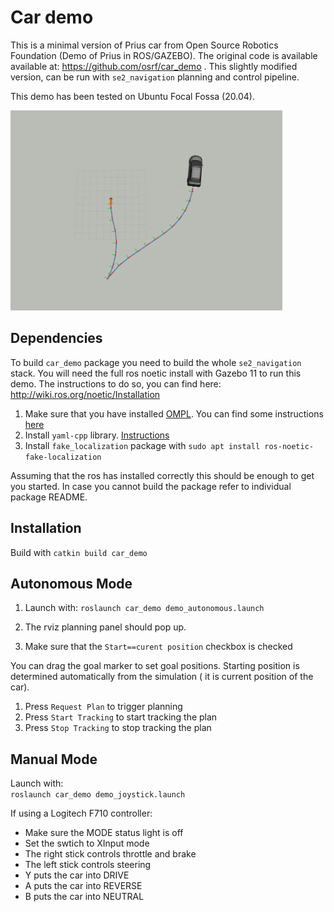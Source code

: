 # Car demo

This is a minimal version of Prius car from Open Source Robotics Foundation (Demo of Prius in ROS/GAZEBO). The original
code is available available at: https://github.com/osrf/car_demo . This slightly modified version, can be run
with `se2_navigation` planning and control pipeline.

This demo has been tested on Ubuntu Focal Fossa (20.04).

[<img src="doc/car.gif" width="435" height="320">](doc/car.gif)

## Dependencies

To build `car_demo` package you need to build the whole `se2_navigation` stack. You will need the full ros noetic
install with Gazebo 11 to run this demo. The instructions to do so, you can find
here: http://wiki.ros.org/noetic/Installation

1. Make sure that you have installed [OMPL](https://github.com/ompl/ompl). You can find some
   instructions [here](../se2_planning/README.md)
2. Install `yaml-cpp` library. [Instructions](../pure_pursuit_ros/README.md)
3. Install `fake_localization` package with `sudo apt install ros-noetic-fake-localization`

Assuming that the ros has installed correctly this should be enough to get you started. In case you cannot build the
package refer to individual package README.

## Installation

Build with `catkin build car_demo`

## Autonomous Mode

1. Launch with:
   `roslaunch car_demo demo_autonomous.launch`

2. The rviz planning panel should pop up.
3. Make sure that the `Start==curent position` checkbox is checked

You can drag the goal marker to set goal positions. Starting position is determined automatically from the simulation (
it is current position of the car).

1. Press `Request Plan` to trigger planning
2. Press `Start Tracking` to start tracking the plan
3. Press `Stop Tracking` to stop tracking the plan

## Manual Mode

Launch with:  
`roslaunch car_demo demo_joystick.launch`

If using a Logitech F710 controller:

* Make sure the MODE status light is off
* Set the swtich to XInput mode
* The right stick controls throttle and brake
* The left stick controls steering
* Y puts the car into DRIVE
* A puts the car into REVERSE
* B puts the car into NEUTRAL
